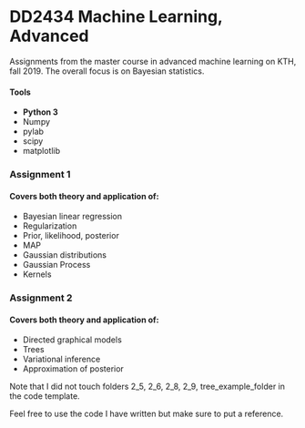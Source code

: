 # DD2434 Machine Learning, Advanced
Assignments from the master course in advanced machine learning on KTH, fall 2019. 
The overall focus is on Bayesian statistics. 
#### Tools
- **Python 3** 
- Numpy 
- pylab
- scipy
- matplotlib

### Assignment 1

#### Covers both theory and application of:

- Bayesian linear regression 
- Regularization
- Prior, likelihood, posterior
- MAP
- Gaussian distributions 
- Gaussian Process
- Kernels


### Assignment 2
#### Covers both theory and application of:
- Directed graphical models
- Trees
- Variational inference
- Approximation of posterior


Note that I did not touch folders 
2_5, 2_6, 2_8, 2_9, tree_example_folder in the code template.

Feel free to use the code I have written
but make sure to put a reference.